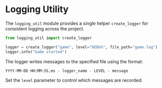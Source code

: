 # Logging Utility

The `logging_util` module provides a single helper `create_logger` for consistent logging across the project.

```python
from logging_util import create_logger

logger = create_logger("game", level="DEBUG", file_path="game.log")
logger.info("Game started")
```

The logger writes messages to the specified file using the format:

```
YYYY-MM-DD HH:MM:SS,ms - logger_name - LEVEL - message
```

Set the `level` parameter to control which messages are recorded.
